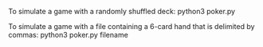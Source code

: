 To simulate a game with a randomly shuffled deck: python3 poker.py

To simulate a game with a file containing a 6-card hand that is delimited by commas: python3 poker.py filename
